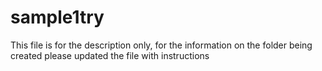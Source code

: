 # sample1try
This file is for the description only, for the information on the folder being created
please updated the file with instructions
